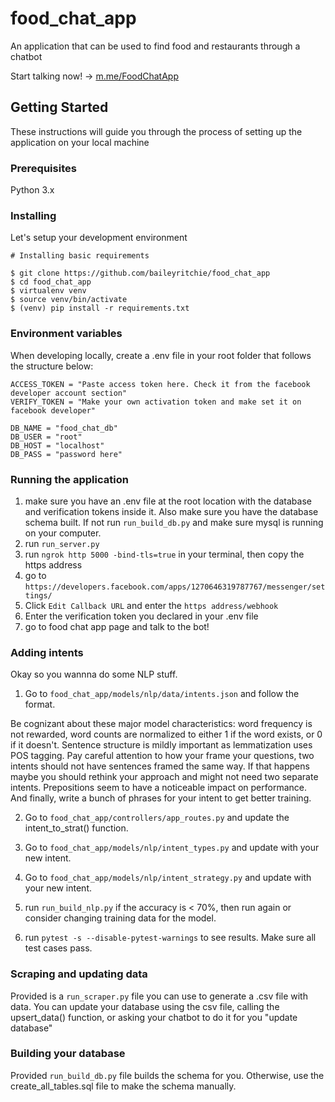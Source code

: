 # food_chat_app
An application that can be used to find food and restaurants through a chatbot

Start talking now! -> [m.me/FoodChatApp](m.me/FoodChatApp)


## Getting Started

These instructions will guide you through the process of setting up the application on your local machine

### Prerequisites

Python 3.x


### Installing

Let's setup your development environment


```
# Installing basic requirements

$ git clone https://github.com/baileyritchie/food_chat_app
$ cd food_chat_app
$ virtualenv venv
$ source venv/bin/activate
$ (venv) pip install -r requirements.txt
```

### Environment variables

When developing locally, create a .env file in your root folder that follows the structure below:
```
ACCESS_TOKEN = "Paste access token here. Check it from the facebook developer account section"
VERIFY_TOKEN = "Make your own activation token and make set it on facebook developer"

DB_NAME = "food_chat_db"
DB_USER = "root"
DB_HOST = "localhost"
DB_PASS = "password here"
```


### Running the application
1. make sure you have an .env file at the root location with the database and verification tokens inside it. Also make sure you have the database schema built. If not run ```run_build_db.py``` and make sure mysql is running on your computer.
2. run ```run_server.py``` 
3. run ```ngrok http 5000 -bind-tls=true``` in your terminal, then copy the https address
4. go to ```https://developers.facebook.com/apps/1270646319787767/messenger/settings/```
5. Click ```Edit Callback URL``` and enter the ```https address/webhook```
6. Enter the verification token you declared in your .env file
7. go to food chat app page and talk to the bot!


### Adding intents
Okay so you wannna do some NLP stuff. 

1. Go to ```food_chat_app/models/nlp/data/intents.json``` and follow the format. 

Be cognizant about these major model characteristics: word frequency is not rewarded, word counts are normalized to either 1 if the word exists, or 0 if it doesn't. Sentence structure is mildly important as lemmatization uses POS tagging. Pay careful attention to how your frame your questions, two intents should not have sentences framed the same way. If that happens maybe you should rethink your approach and might not need two separate intents. Prepositions seem to have a noticeable impact on performance. And finally, write a bunch of phrases for your intent to get better training.

2. Go to ```food_chat_app/controllers/app_routes.py``` and update the intent_to_strat() function.

3. Go to ```food_chat_app/models/nlp/intent_types.py``` and update with your new intent. 

4. Go to ```food_chat_app/models/nlp/intent_strategy.py``` and update with your new intent. 

5. run ```run_build_nlp.py``` if the accuracy is < 70%, then run again or consider changing training data for the model.

6. run ```pytest -s --disable-pytest-warnings``` to see results. Make sure all test cases pass.

### Scraping and updating data
Provided is a ```run_scraper.py``` file you can use to generate a .csv file with data. You can update your database using the csv file, calling the upsert_data() function, or asking your chatbot to do it for you "update database"

### Building your database
Provided ```run_build_db.py``` file builds the schema for you. Otherwise, use the create_all_tables.sql file to make the schema manually.
